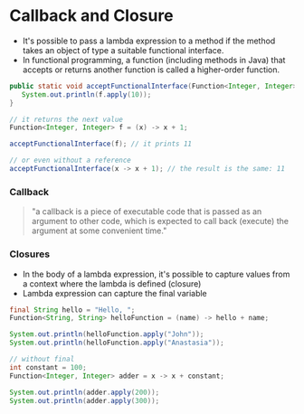 # Callback and Closure

- It's possible to pass a lambda expression to a method if the method takes an object of type a suitable functional interface.
- In functional programming, a function (including methods in Java) that accepts or returns another function is called a higher-order function.

```java
public static void acceptFunctionalInterface(Function<Integer, Integer> f) {
   System.out.println(f.apply(10));
}

// it returns the next value
Function<Integer, Integer> f = (x) -> x + 1;

acceptFunctionalInterface(f); // it prints 11

// or even without a reference
acceptFunctionalInterface(x -> x + 1); // the result is the same: 11
```

### Callback

> "a callback is a piece of executable code that is passed as an argument to other code, which is expected to call back (execute) the argument at some convenient time."

### Closures

- In the body of a lambda expression, it's possible to capture values from a context where the lambda is defined (closure)
- Lambda expression can capture the final variable

```java
final String hello = "Hello, ";
Function<String, String> helloFunction = (name) -> hello + name;

System.out.println(helloFunction.apply("John"));
System.out.println(helloFunction.apply("Anastasia"));

// without final
int constant = 100;
Function<Integer, Integer> adder = x -> x + constant;

System.out.println(adder.apply(200));
System.out.println(adder.apply(300));
```